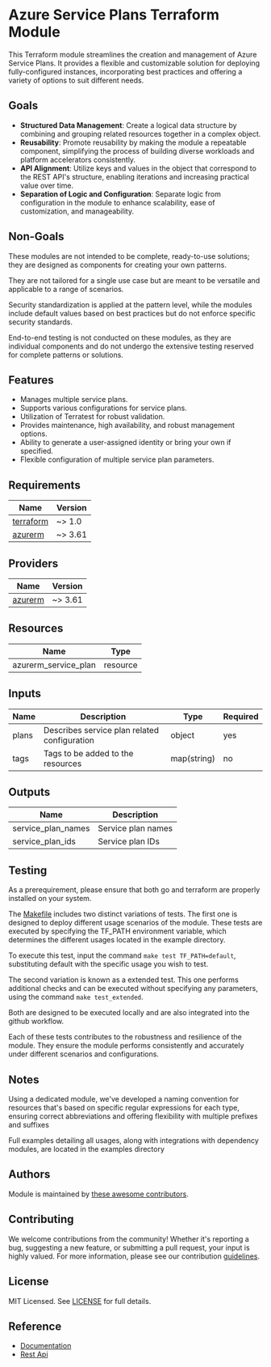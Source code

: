 # Azure Service Plans Terraform Module

This Terraform module streamlines the creation and management of Azure Service Plans. It provides a flexible and customizable solution for deploying fully-configured instances, incorporating best practices and offering a variety of options to suit different needs.

## Goals

- **Structured Data Management**: Create a logical data structure by combining and grouping related resources together in a complex object.
- **Reusability**: Promote reusability by making the module a repeatable component, simplifying the process of building diverse workloads and platform accelerators consistently.
- **API Alignment**: Utilize keys and values in the object that correspond to the REST API's structure, enabling iterations and increasing practical value over time.
- **Separation of Logic and Configuration**: Separate logic from configuration in the module to enhance scalability, ease of customization, and manageability.

## Non-Goals

These modules are not intended to be complete, ready-to-use solutions; they are designed as components for creating your own patterns.

They are not tailored for a single use case but are meant to be versatile and applicable to a range of scenarios.

Security standardization is applied at the pattern level, while the modules include default values based on best practices but do not enforce specific security standards.

End-to-end testing is not conducted on these modules, as they are individual components and do not undergo the extensive testing reserved for complete patterns or solutions.

## Features

- Manages multiple service plans.
- Supports various configurations for service plans.
- Utilization of Terratest for robust validation.
- Provides maintenance, high availability, and robust management options.
- Ability to generate a user-assigned identity or bring your own if specified.
- Flexible configuration of multiple service plan parameters.

## Requirements

| Name | Version |
|------|---------|
| <a name="requirement_terraform"></a> [terraform](#requirement\_terraform) | ~> 1.0 |
| <a name="requirement_azurerm"></a> [azurerm](#requirement\_azurerm) | ~> 3.61 |

## Providers

| Name | Version |
|------|---------|
| <a name="provider_azurerm"></a> [azurerm](#provider\_azurerm) | ~> 3.61 |

## Resources

| Name                       | Type                              |
|----------------------------|-----------------------------------|
| azurerm_service_plan       | resource                          |

## Inputs

| Name           | Description                                 | Type   | Required |
|----------------|---------------------------------------------|--------|----------|
| plans          | Describes service plan related configuration| object | yes      |
| tags           | Tags to be added to the resources           | map(string) | no      |

## Outputs

| Name               | Description                       |
|--------------------|-----------------------------------|
| service_plan_names | Service plan names                |
| service_plan_ids   | Service plan IDs                  |

## Testing

As a prerequirement, please ensure that both go and terraform are properly installed on your system.

The [Makefile](Makefile) includes two distinct variations of tests. The first one is designed to deploy different usage scenarios of the module. These tests are executed by specifying the TF_PATH environment variable, which determines the different usages located in the example directory.

To execute this test, input the command ```make test TF_PATH=default```, substituting default with the specific usage you wish to test.

The second variation is known as a extended test. This one performs additional checks and can be executed without specifying any parameters, using the command ```make test_extended```.

Both are designed to be executed locally and are also integrated into the github workflow.

Each of these tests contributes to the robustness and resilience of the module. They ensure the module performs consistently and accurately under different scenarios and configurations.

## Notes

Using a dedicated module, we've developed a naming convention for resources that's based on specific regular expressions for each type, ensuring correct abbreviations and offering flexibility with multiple prefixes and suffixes

Full examples detailing all usages, along with integrations with dependency modules, are located in the examples directory

## Authors

Module is maintained by [these awesome contributors](https://github.com/cloudnationhq/terraform-azure-plan/graphs/contributors).

## Contributing

We welcome contributions from the community! Whether it's reporting a bug, suggesting a new feature, or submitting a pull request, your input is highly valued. For more information, please see our contribution [guidelines](https://github.com/CloudNationHQ/terraform-azure-mysql/blob/main/CONTRIBUTING.md).

## License

MIT Licensed. See [LICENSE](https://github.com/cloudnationhq/terraform-azure-mysql/blob/main/LICENSE) for full details.

## Reference

- [Documentation](https://learn.microsoft.com/en-us/azure/app-service/overview-hosting-plans)
- [Rest Api](https://learn.microsoft.com/en-us/rest/api/appservice/app-service-plans?view=rest-appservice-2023-12-01)
